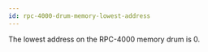 ```yaml
---
id: rpc-4000-drum-memory-lowest-address
---
```


The lowest address on the RPC-4000 memory drum is 0.
